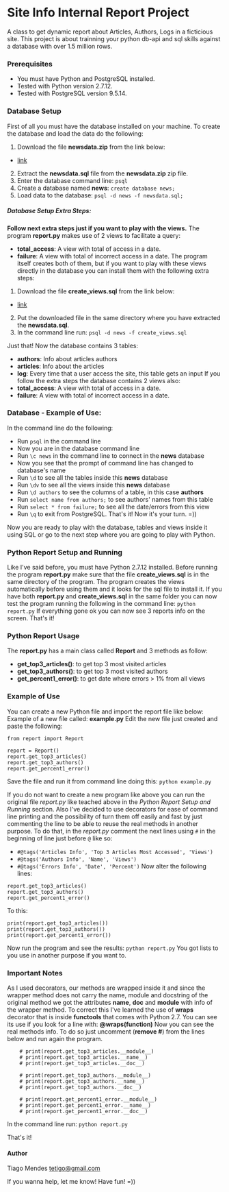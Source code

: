 
# Site Info Internal Report Project
A class to get dynamic report about Articles, Authors, Logs in a 
ficticious site.
This project is about trainning your python db-api and sql skills 
against a database with over 1.5 million rows.

### Prerequisites
- You must have Python and PostgreSQL installed. 
- Tested with Python version 2.7.12.
- Tested with PostgreSQL version 9.5.14.

### Database Setup
First of all you must have the database installed on your machine.
To create the database and load the data do the following:
1. Download the file **newsdata.zip** from the link below:
- [link](https://github.com/tetigo/uda_ReportProject/raw/master/newsdata.zip)
2. Extract the **newsdata.sql** file from the **newsdata.zip** zip file.
3. Enter the database command line: `psql`
4. Create a database named **news**: `create database news;`
5. Load data to the database: `psql -d news -f newsdata.sql;`

##### Database Setup Extra Steps:
**Follow next extra steps just if you want to play with the views.**
The program **report.py** makes use of 2 views to facilitate a query:
- **total_access**: A view with total of access in a date.
- **failure**: A view with total of incorrect access in a date.
The program itself creates both of them, but if you want to play with 
these views directly in the database you can install them with the 
following extra steps:
1. Download the file **create_views.sql** from the link below:
-  [link](
https://github.com/tetigo/uda_ReportProject/blob/master/create_views.sql)
2. Put the downloaded file in the same directory where you have extracted
the **newsdata.sql**.
3. In the command line run: `psql -d news -f create_views.sql`

Just that!
Now the database contains 3 tables:
- **authors**: Info about articles authors
- **articles**: Info about the articles
- **log**: Every time that a user access the site, this table gets an input
If you follow the extra steps the database contains 2 views also:
- **total_access**: A view with total of access in a date.
- **failure**: A view with total of incorrect access in a date.

### Database - Example of Use:
In the command line do the following:
- Run `psql` in the command line
- Now you are in the database command line
- Run `\c news` in the command line to connect in the **news** database
- Now you see that the prompt of command line has changed to database's name
- Run `\d` to see all the tables inside this **news** database
- Run `\dv` to see all the views inside this **news** database
- Run `\d authors` to see the columns of a table, in this case **authors**
- Run `select name from authors;` to see authors' names from this table
- Run `select * from failure;` to see all the date/errors from this view
- Run `\q` to exit from PostgreSQL.
That's it! Now it's your turn. =))

Now you are ready to play with the database, tables and views inside it
using SQL or go to the next step where you are going to play with Python.

### Python Report Setup and Running
Like I've said before, you must have Python 2.7.12 installed. 
Before running the program **report.py** make sure that the file 
**create_views.sql** is in the same directory of the program.
The program creates the views automatically before using them and it looks
for the sql file to install it.
If you have both **report.py** and **create_views.sql** in the same folder
you can now test the program running the following in the command line:
`python report.py`
If everything gone ok you can now see 3 reports info on the screen.
That's it!

### Python Report Usage
The **report.py** has a main class called **Report** and 3 methods as follow:
- **get_top3_articles()**: to get top 3 most visited articles
- **get_top3_authors()**: to get top 3 most visited authors
- **get_percent1_error()**: to get date where errors > 1% from all views

### Example of Use
You can create a new Python file and import the report file like below:
Example of a new file called: **example.py**
Edit the new file just created and paste the following:
```
from report import Report

report = Report()
report.get_top3_articles()
report.get_top3_authors()
report.get_percent1_error()
```
Save the file and run it from command line doing this:
`python example.py`

If you do not want to create a new program like above you can run the 
original file *report.py* like teached above in the *Python Report Setup 
and Running* section.
Also I've decided to use decorators for ease of command line printing and 
the possibility of turn them off easily and fast by just commenting the line 
to be able to reuse the real methods in another purpose.
To do that, in the *report.py* comment the next lines using `#` in the
beginning of line just before `@` like so:
- `#@tags('Articles Info', 'Top 3 Articles Most Accessed', 'Views')`
- `#@tags('Authors Info', 'Name', 'Views')`
- `#@tags('Errors Info', 'Date', 'Percent')` 
Now alter the following lines:
```
report.get_top3_articles()
report.get_top3_authors()
report.get_percent1_error()
```
To this:
```
print(report.get_top3_articles())
print(report.get_top3_authors())
print(report.get_percent1_error())
```
Now run the program and see the results:
`python report.py`
You got lists to you use in another purpose if you want to.

### Important Notes
As I used decorators, our methods are wrapped inside it and since the 
wrapper method does not carry the name, module and docstring of the 
original method we got the attributes __name__, __doc__ and __module__ with
info of the wrapper method.
To correct this I've learned the use of **wraps** decorator that is inside
**functools** that comes with Python 2.7.
You can see its use if you look for a line with: **@wraps(function)**
Now you can see the real methods info.
To do so just uncomment (**remove #**) from the lines below and
run again the program.
```
    # print(report.get_top3_articles.__module__)
    # print(report.get_top3_articles.__name__)
    # print(report.get_top3_articles.__doc__)

    # print(report.get_top3_authors.__module__)
    # print(report.get_top3_authors.__name__)
    # print(report.get_top3_authors.__doc__)

    # print(report.get_percent1_error.__module__)
    # print(report.get_percent1_error.__name__)
    # print(report.get_percent1_error.__doc__)
```
In the command line run:
`python report.py`

That's it!

#### Author
Tiago Mendes
<tetigo@gmail.com>

If you wanna help, let me know!
Have fun! =))

